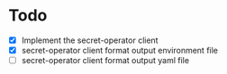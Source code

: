 # Todo

* [x] Implement the secret-operator client
* [x] secret-operator client format output environment file
* [ ] secret-operator client format output yaml file
